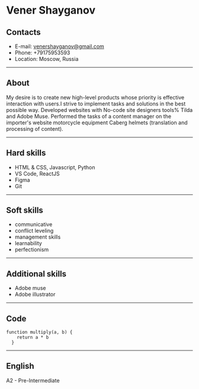 # Vener Shayganov

## Contacts
 - E-mail: venershayganov@gmail.com
 - Phone: +79175953593
 - Location: Moscow, Russia 

***

## About 
My desire is to create new high-level products whose priority is effective interaction with users.I strive to implement tasks and solutions in the best possible way. 
Developed websites with No-code site designers tools% Tilda and Adobe Muse. Performed the tasks of a content manager on the importer's website motorcycle equipment Caberg helmets (translation and processing of content).

***

## Hard skills
 * HTML & CSS, Javascript, Python
 * VS Code, ReactJS
 * Figma
 * Git

***

## Soft skills
 * communicative
 * conflict leveling
 * management skills
 * learnability
 * perfectionism

***

## Additional skills
 * Adobe muse
 * Adobe illustrator

***

## Code
```
function multiply(a, b) {
    return a * b
  }
```

***

## English
A2 - Pre-Intermediate